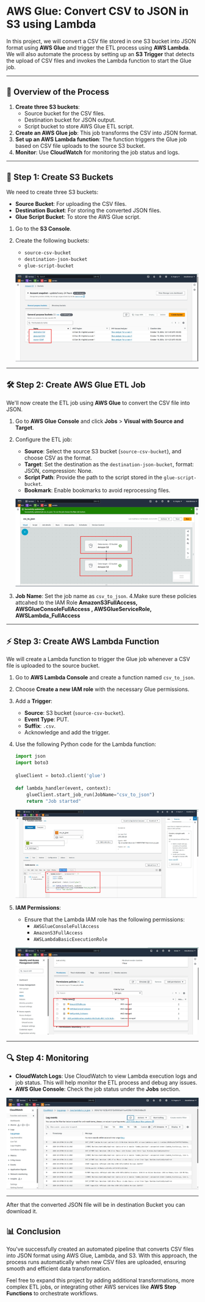 # AWS Glue: Convert CSV to JSON in S3 using Lambda
 
In this project, we will convert a CSV file stored in one S3 bucket into JSON format using **AWS Glue** and trigger the ETL process using **AWS Lambda**. We will also automate the process by setting up an **S3 Trigger** that detects the upload of CSV files and invokes the Lambda function to start the Glue job.

---

## 🌟 Overview of the Process

1. **Create three S3 buckets**: 
   - Source bucket for the CSV files.
   - Destination bucket for JSON output.
   - Script bucket to store AWS Glue ETL script.
2. **Create an AWS Glue job**: This job transforms the CSV into JSON format.
3. **Set up an AWS Lambda function**: The function triggers the Glue job based on CSV file uploads to the source S3 bucket.
4. **Monitor**: Use **CloudWatch** for monitoring the job status and logs.

---

## 📂 Step 1: Create S3 Buckets

We need to create three S3 buckets:

- **Source Bucket**: For uploading the CSV files.
- **Destination Bucket**: For storing the converted JSON files.
- **Glue Script Bucket**: To store the AWS Glue script.

1. Go to the **S3 Console**.
2. Create the following buckets:
   - `source-csv-bucket`
   - `destination-json-bucket`
   - `glue-script-bucket`
   
   ![AWS S3](./assets/images/1.jpg)

---

## 🛠️ Step 2: Create AWS Glue ETL Job

We'll now create the ETL job using **AWS Glue** to convert the CSV file into JSON.

1. Go to **AWS Glue Console** and click **Jobs** > **Visual with Source and Target**.
2. Configure the ETL job:
   - **Source**: Select the source S3 bucket (`source-csv-bucket`), and choose CSV as the format.
   - **Target**: Set the destination as the `destination-json-bucket`, format: JSON, compression: None.
   - **Script Path**: Provide the path to the script stored in the `glue-script-bucket`.
   - **Bookmark**: Enable bookmarks to avoid reprocessing files.
   
   ![AWS Glue Job](./assets/images/2.jpg)

3. **Job Name**: Set the job name as `csv_to_json`.
4.Make sure these policies attcahed to the IAM Role **AmazonS3FullAccess, AWSGlueConsoleFullAccess , AWSGlueServiceRole, AWSLambda_FullAccess**

---

## ⚡ Step 3: Create AWS Lambda Function

We will create a Lambda function to trigger the Glue job whenever a CSV file is uploaded to the source bucket.

1. Go to **AWS Lambda Console** and create a function named `csv_to_json`.
2. Choose **Create a new IAM role** with the necessary Glue permissions.
3. Add a **Trigger**:
   - **Source**: S3 bucket (`source-csv-bucket`).
   - **Event Type**: PUT.
   - **Suffix**: `.csv`.
   - Acknowledge and add the trigger.

4. Use the following Python code for the Lambda function:

   ```python
   import json
   import boto3
   
   glueClient = boto3.client('glue')

   def lambda_handler(event, context):
       glueClient.start_job_run(JobName="csv_to_json")
       return "Job started"
   ```
   ![AWS Lambda function](./assets/images/3.jpg)

5. **IAM Permissions**:
   - Ensure that the Lambda IAM role has the following permissions:
     - `AWSGlueConsoleFullAccess`
     - `AmazonS3FullAccess`
     - `AWSLambdaBasicExecutionRole`

   ![AWS Lambda Permissions](./assets/images/4.jpg)

---

## 🔍 Step 4: Monitoring

- **CloudWatch Logs**: Use CloudWatch to view Lambda execution logs and job status. This will help monitor the ETL process and debug any issues.
- **AWS Glue Console**: Check the job status under the **Jobs** section.
 
 ![AWS Clouwatch logs](./assets/images/5.jpg)

---

After that the converted JSON file will be in destination Bucket you can download it.

## 📊 Conclusion

You've successfully created an automated pipeline that converts CSV files into JSON format using AWS Glue, Lambda, and S3. With this approach, the process runs automatically when new CSV files are uploaded, ensuring smooth and efficient data transformation.

Feel free to expand this project by adding additional transformations, more complex ETL jobs, or integrating other AWS services like **AWS Step Functions** to orchestrate workflows.
